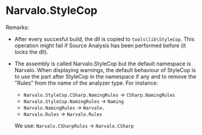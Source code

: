 ﻿Narvalo.StyleCop
================

Remarks:
- After every succesful build, the dll is copied to `tools\lib\StyleCop`.
  This operation might fail if Source Analysis has been performed before (it locks the dll).
- The assembly is called Narvalo.StyleCop but the default namespace is Narvalo.
  When displaying warnings, the default behaviour of StyleCop is to use the part
  after StyleCop in the namespace if any and to remove the "Rules" from the name of the 
  analyzer type. For instance:
  * `Narvalo.StyleCop.CSharp.NamingRules` -> `CSharp.NamingRules`
  * `Narvalo.StyleCop.NamingRules` -> `Naming`
  * `Narvalo.NamingRules` -> `Narvalo.`
  * `Narvalo.Rules` -> `Narvalo.Rules`

  We use: `Narvalo.CSharpRules` -> `Narvalo.CSharp`

